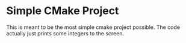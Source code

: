 # Simple CMake Project

This is meant to be the most simple cmake project possible.  The code actually just prints some 
integers to the screen.  


